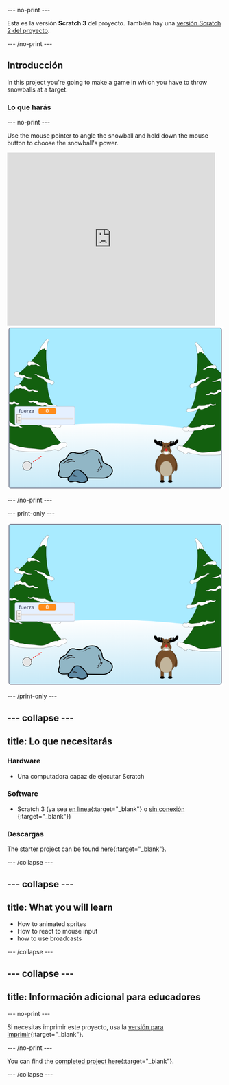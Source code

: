 --- no-print ---

Esta es la versión **Scratch 3** del proyecto. También hay una [versión Scratch 2 del proyecto](https://projects.raspberrypi.org/en/projects/snowball-fight-scratch2).

--- /no-print ---

## Introducción

In this project you're going to make a game in which you have to throw snowballs at a target.

### Lo que harás

--- no-print ---

Use the mouse pointer to angle the snowball and hold down the mouse button to choose the snowball's power.

<div class="scratch-preview">
  <iframe allowtransparency="true" width="485" height="402" src="https://scratch.mit.edu/projects/embed/302159331/?autostart=true" frameborder="0" scrolling="no"></iframe>
  <img src="images/snow-final.png">
</div>

--- /no-print ---

--- print-only ---

![proyecto completo](images/snow-final.png)

--- /print-only ---

--- collapse ---
---
title: Lo que necesitarás
---

### Hardware

+ Una computadora capaz de ejecutar Scratch

### Software

+ Scratch 3 (ya sea [en línea](http://rpf.io/scratchon){:target="_blank"} o [sin conexión](http://rpf.io/scratchoff) {:target="_blank"})

### Descargas

The starter project can be found [here](http://rpf.io/p/en/snowball-fight-go){:target="_blank"}.

--- /collapse ---

--- collapse ---
---
title: What you will learn
---

- How to animated sprites
- How to react to mouse input
- how to use broadcasts

--- /collapse ---

--- collapse ---
---
title: Información adicional para educadores
---

--- no-print ---

Si necesitas imprimir este proyecto, usa la [versión para imprimir](https://projects.raspberrypi.org/en/projects/snowball-fight/print){:target="_blank"}.

--- /no-print ---

You can find the [completed project here](http://rpf.io/p/en/snowball-fight-get){:target="_blank"}.

--- /collapse ---
